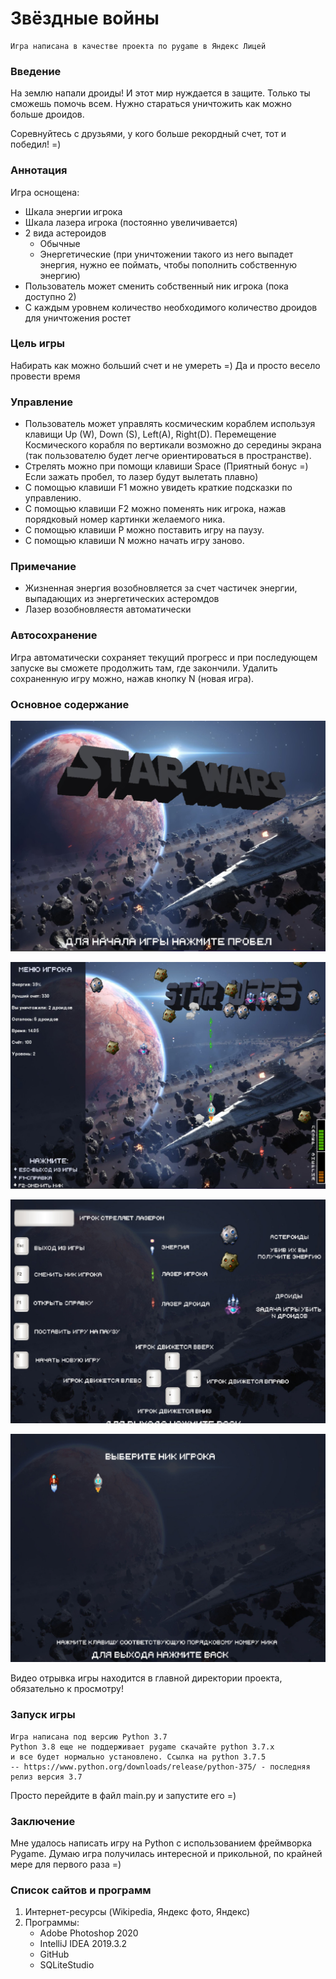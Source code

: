 # Звёздные войны
    Игра написана в качестве проекта по pygame в Яндекс Лицей

### Введение
На землю напали дроиды! И этот мир нуждается в защите. Только ты сможешь помочь всем.
Нужно стараться уничтожить как можно больше дроидов.

Соревнуйтесь с друзьями, у кого больше рекордный счет, тот и победил! =)

### Аннотация
Игра оснощена:
+ Шкала энергии игрока 
+ Шкала лазера игрока (постоянно увеличивается)
+ 2 вида астероидов
    + Обычные
    + Энергетические (при уничтожении такого из него выпадет энергия, нужно ее поймать, чтобы пополнить собственную энергию) 
+ Пользователь может сменить собственный ник игрока (пока доступно 2)
+ С каждым уровнем количество необходимого количество дроидов для уничтожения ростет

### Цель игры
Набирать как можно больший счет и не умереть =)
Да и просто весело провести время

### Управление
- Пользователь может управлять космическим кораблем используя клавищи
 Up (W), Down (S), Left(A), Right(D). Перемещение Космического корабля по вертикали возможно
  до середины экрана (так пользователю будет легче ориентироваться в пространстве).
- Стрелять можно при помощи клавиши Space (Приятный бонус =) Если зажать пробел, то лазер будут вылетать плавно)
- С помощью клавиши F1 можно увидеть краткие подсказки по управлению.
- С помощью клавиши F2 можно поменять ник игрока, нажав порядковый номер картинки желаемого ника.
- C помощью клавиши P можно поставить игру на паузу.
- С помощью клавиши N можно начать игру заново.

### Примечание
+ Жизненная энергия возобновляется за счет частичек энергии, выпадающих из энергетических астеромдов
+ Лазер возобновляестя автоматически

### Автосохранение
Игра автоматически сохраняет текущий прогресс и при последующем запуске вы сможете продолжить там,
где закончили. Удалить сохраненную игру можно, нажав кнопку N (новая игра).

### Основное содержание
![alt text](static/images_readme/1.jpg)

![alt text](static/images_readme/2.jpg)

![alt text](static/images_readme/3.jpg)

![alt text](static/images_readme/4.jpg)

Видео отрывка игры находится в главной директории проекта, обязательно к просмотру! 

### Запуск игры
    Игра написана под версию Python 3.7
    Python 3.8 еще не поддерживает pygame скачайте python 3.7.x 
    и все будет нормально установлено. Ссылка на python 3.7.5
    -- https://www.python.org/downloads/release/python-375/ - последняя релиз версия 3.7
Просто перейдите в файл main.py и запустите его =)

### Заключение
Мне удалось написать игру на Python с использованием фреймворка Pygame. 
Думаю игра получилась интересной и прикольной, по крайней мере для первого раза =)

### Список сайтов и программ
1. Интернет-ресурсы (Wikipedia, Яндекс фото, Яндекс)
2. Программы:
   - Adobe Photoshop 2020
   - IntelliJ IDEA  2019.3.2
   - GitHub
   - SQLiteStudio
